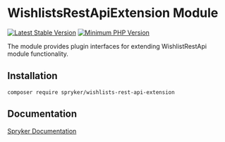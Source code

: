 # WishlistsRestApiExtension Module
[![Latest Stable Version](https://poser.pugx.org/spryker/wishlists-rest-api-extension/v/stable.svg)](https://packagist.org/packages/spryker/wishlists-rest-api-extension)
[![Minimum PHP Version](https://img.shields.io/badge/php-%3E%3D%208.3-8892BF.svg)](https://php.net/)

The module provides plugin interfaces for extending WishlistRestApi module functionality.

## Installation

```
composer require spryker/wishlists-rest-api-extension
```

## Documentation

[Spryker Documentation](https://docs.spryker.com)
